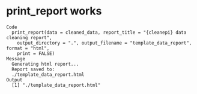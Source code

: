 # print_report works

    Code
      print_report(data = cleaned_data, report_title = "{cleanepi} data cleaning report",
        output_directory = ".", output_filename = "template_data_report", format = "html",
        print = FALSE)
    Message
      Generating html report...
      Report saved to:
      ./template_data_report.html
    Output
      [1] "./template_data_report.html"

